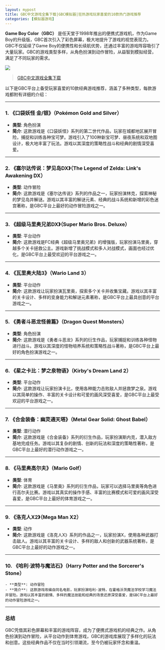 ```yaml
---
layout: mypost
title: GBC中文游戏全集下载|GBC模拟器|狂热游戏玩家喜爱的10款热门游戏推荐
categories: [模拟器游戏]
---
```


**Game Boy Color（GBC）** 是任天堂于1998年推出的便携式游戏机，作为Game Boy的升级版，GBC首次引入了彩色屏幕，极大地提升了游戏的视觉表现力。GBC不仅延续了Game Boy的便携性和长续航优势，还通过丰富的游戏阵容吸引了大量玩家。GBC的游戏类型多样，从角色扮演到动作冒险，从益智到模拟经营，满足了不同玩家的需求。

![](https://gcore.jsdelivr.net/gh/jikcc/jikcc.github.io/IMG/20250319203315000.jpg)

> [GBC中文游戏全集下载](https://pan.quark.cn/s/d9d9398264b7)


以下是GBC平台上备受玩家喜爱的10款经典游戏推荐，涵盖了多种类型，每款游戏都附有详细的介绍：

---

### 1. **《口袋妖怪 金/银》（Pokémon Gold and Silver）**
   - **类型**: 角色扮演
   - **简介**: 这款游戏是《口袋妖怪》系列的第二世代作品，玩家在城都地区展开冒险，捕捉和训练各种宝可梦。游戏引入了100种新宝可梦、昼夜系统和双地图设计，极大地丰富了玩法。游戏以其深度的策略性战斗和经典的剧情深受喜爱。

---

### 2. **《塞尔达传说：梦见岛DX》（The Legend of Zelda: Link's Awakening DX）**
   - **类型**: 动作冒险
   - **简介**: 这款游戏是《塞尔达传说》系列的作品之一，玩家扮演林克，探索神秘的梦见岛并解谜。游戏以其丰富的解谜元素、经典的战斗系统和新增的彩色迷宫著称，是GBC平台上最好的动作冒险游戏之一。

---

### 3. **《超级马里奥兄弟DX》（Super Mario Bros. Deluxe）**
   - **类型**: 平台动作
   - **简介**: 这款游戏是FC经典《超级马里奥兄弟》的增强版，玩家扮演马里奥，穿越多个关卡拯救公主。游戏新增了挑战模式和多人对战模式，画面也经过优化，是GBC平台上最受欢迎的平台游戏之一。

---

### 4. **《瓦里奥大陆3》（Wario Land 3）**
   - **类型**: 平台动作
   - **简介**: 这款游戏让玩家扮演瓦里奥，探索多个关卡并收集宝藏。游戏以其丰富的关卡设计、多样的变身能力和解谜元素著称，是GBC平台上最具创意的平台游戏之一。

---

### 5. **《勇者斗恶龙怪兽篇》（Dragon Quest Monsters）**
   - **类型**: 角色扮演
   - **简介**: 这款游戏是《勇者斗恶龙》系列的衍生作品，玩家捕捉和训练各种怪物进行战斗。游戏以其深度的怪物培养系统和策略性战斗著称，是GBC平台上最好的角色扮演游戏之一。

---

### 6. **《星之卡比：梦之泉物语》（Kirby's Dream Land 2）**
   - **类型**: 平台动作
   - **简介**: 这款游戏让玩家扮演卡比，使用各种能力击败敌人并拯救梦之泉。游戏以其简单的操作、丰富的关卡设计和可爱的画风深受喜爱，是GBC平台上最受欢迎的平台游戏之一。

---

### 7. **《合金装备：幽灵通天塔》（Metal Gear Solid: Ghost Babel）**
   - **类型**: 潜行动作
   - **简介**: 这款游戏是《合金装备》系列的衍生作品，玩家扮演斯内克，潜入敌方基地完成任务。游戏以其复杂的剧情、创新的玩法和深度的策略性著称，是GBC平台上最好的潜行动作游戏之一。

---

### 8. **《马里奥高尔夫》（Mario Golf）**
   - **类型**: 体育
   - **简介**: 这款游戏是《马里奥》系列的衍生作品，玩家可以选择马里奥等角色进行高尔夫比赛。游戏以其真实的操作手感、丰富的比赛模式和可爱的画风深受喜爱，是GBC平台上最好的体育游戏之一。

---

### 9. **《洛克人X2》（Mega Man X2）**
   - **类型**: 动作
   - **简介**: 这款游戏是《洛克人X》系列的作品之一，玩家扮演X，使用各种武器打击敌人。游戏以其丰富的关卡设计、多样的敌人和创新的武器系统著称，是GBC平台上最好的动作游戏之一。

---

### 10. **《哈利·波特与魔法石》（Harry Potter and the Sorcerer's Stone）**
    - **类型**: 动作冒险
    - **简介**: 这款游戏改编自同名电影，玩家扮演哈利·波特，在霍格沃茨魔法学校学习魔法并冒险。游戏以其丰富的剧情、多样的魔法技能和经典的场景还原深受喜爱，是GBC平台上最好的动作冒险游戏之一。

---

### 总结
GBC凭借其彩色屏幕和丰富的游戏阵容，成为了便携式游戏机的经典之作。从角色扮演到动作冒险，从平台动作到体育游戏，GBC的游戏库展现了多样化的玩法和创意。这些经典作品不仅在当时引领潮流，至今仍被玩家怀念和重温。

